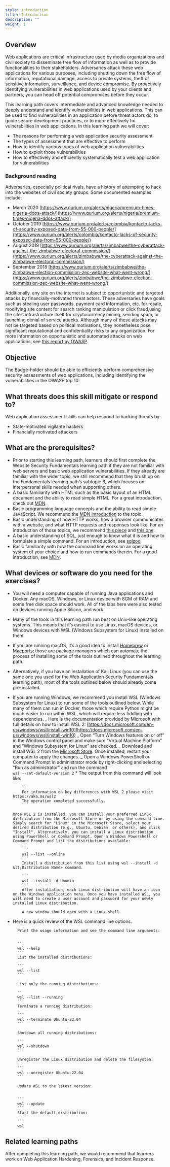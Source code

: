 ```yaml
---
style: introduction
title: Introduction
description: ""
weight: 1
---
```


## Overview

Web applications are critical infrastructure used by media organizations and civil society to disseminate free flow of information as well as to provide functionalities to their stakeholders. Adversaries attack these web applications for various purposes, including shutting down the free flow of information, reputational damage, access to private systems, theft of sensitive information, surveillance, and device compromise. By proactively identifying vulnerabilities in web applications used by your clients and partners, you can head off potential compromises before they occur.

This learning path covers intermediate and advanced knowledge needed to deeply understand and identify vulnerabilities in web applications. This can be used to find vulnerabilities in an application before threat actors do, to guide secure development practices, or to more effectively fix vulnerabilities in web applications. In this learning path we will cover:

- The reasons for performing a web application security assessment
- The types of assessment that are effective to perform
- How to identify various types of web application vulnerabilities
- How to exploit those vulnerabilities
- How to effectively and efficiently systematically test a web application for vulnerabilities

### Background reading

Adversaries, especially political rivals, have a history of attempting to hack into the websites of civil society groups. Some documented examples include:

- March 2020 [https://www.qurium.org/alerts/nigeria/premium-times-nigeria-ddos-attack/](https://www.qurium.org/alerts/nigeria/premium-times-nigeria-ddos-attack/)
- October 2019 [https://www.qurium.org/alerts/colombia/kontacto-lacks-of-security-exposed-data-from-55-000-people/](https://www.qurium.org/alerts/colombia/kontacto-lacks-of-security-exposed-data-from-55-000-people/)
- August 2019 [https://www.qurium.org/alerts/zimbabwe/the-cyberattack-against-the-zimbabwe-electoral-commission/](https://www.qurium.org/alerts/zimbabwe/the-cyberattack-against-the-zimbabwe-electoral-commission/)
- September 2018 [https://www.qurium.org/alerts/zimbabwe/the-zimbabwe-election-commission-zec-website-what-went-wrong/](https://www.qurium.org/alerts/zimbabwe/the-zimbabwe-election-commission-zec-website-what-went-wrong/)

Additionally, any site on the internet is subject to opportunistic and targeted attacks by financially-motivated threat actors. These adversaries have goals such as stealing user passwords, payment card information, etc. for resale, modifying site content for search ranking manipulation or click fraud,using the site’s infrastructure itself for cryptocurrency mining, sending spam, or launching denial of service attacks. Although many of these attacks may not be targeted based on political motivations, they nonetheless pose significant reputational and confidentiality risks to any organization. For more information on opportunistic and automated attacks on web applications, see [this report by OWASP](https://owasp.org/www-project-automated-threats-to-web-applications/).

## Objective

The Badge-holder should be able to efficiently perform comprehensive security assessments of web applications, including identifying the vulnerabilities in the OWASP top 10.

## What threats does this skill mitigate or respond to?

Web application assessment skills can help respond to hacking threats by:

- State-motivated vigilante hackers
- Financially motivated attackers

## What are the prerequisites?

- Prior to starting this learning path, learners should first complete the Website Security Fundamentals learning path if they are not familiar with web servers and basic web application vulnerabilities. If they already are familiar with the wider topic, we still recommend that they brush up on the Fundamentals learning path’s subtopic 6, which focuses on interpersonal skills needed when supporting others.
- A basic familiarity with HTML such as the basic layout of an HTML document and the ability to read simple HTML. For a great introduction, check out [MDN](https://developer.mozilla.org/en-US/docs/Learn).
- Basic programming language concepts and the ability to read simple JavaScript. We recommend the [MDN introduction](https://developer.mozilla.org/en-US/docs/Learn/JavaScript) to the topic.
- Basic understanding of how HTTP works, how a browser communicates with a website, and what HTTP requests and responses look like. For an introduction of those topics, we recommend [this piece](https://www.cloudflare.com/learning/ddos/glossary/hypertext-transfer-protocol-http/) and [this one](https://developer.mozilla.org/en-US/docs/Learn/Forms/Sending_and_retrieving_form_data).
- A basic understanding of SQL, just enough to know what it is and how to formulate a simple command. For an introduction, see [sqlzoo](https://sqlzoo.net/wiki/SQL_Tutorial).
- Basic familiarity with how the command line works on an operating system of your choice and how to run commands therein. For a good introduction, see [MDN](https://developer.mozilla.org/en-US/docs/Learn/Tools_and_testing/Understanding_client-side_tools/Command_line).

## What devices or software do you need for the exercises?

- You will need a computer capable of running Java applications and Docker. Any macOS, Windows, or Linux device with 8GM of RAM and some free disk space should work. All of the labs here were also tested on devices running Apple Silicon, and work.
- Many of the tools in this learning path run best on Unix-like operating systems. This means that it’s easiest to use Linux, macOS devices, or Windows devices with WSL (Windows Subsystem for Linux) installed on them.
- If you are running macOS, it’s a good idea to install [Homebrew](https://brew.sh/) or [Macports](https://www.macports.org/); those are package managers which can automate the process of installing some of the tools outlined throughout the learning path.
- Alternatively, if you have an installation of Kali Linux (you can use the same one you used for the Web Application Security Fundamentals learning path), most of the tools outlined below should already come pre-installed.
- If you are running Windows, we recommend you install WSL (Windows Subsystem for Linux) to run some of the tools outlined below. While many of them can run in Docker, those which require Python might be much easier to run within WSL, which will require less fiddling with dependencies.
  _ Here is the documentation provided by Microsoft with full details on how to install WSL 2: [https://docs.microsoft.com/en-us/windows/wsl/install-win10](https://docs.microsoft.com/en-us/windows/wsl/install-win10)
  _ Open “Turn Windows features on or off” in the Windows control panel and make sure “Virtual Machine Platform” and “Windows Subsystem for Linux” are checked.
  _ Download and install WSL 2 from the [Microsoft Store](https://apps.microsoft.com/store/detail/windows-subsystem-for-linux-preview/9P9TQF7MRM4R). Once installed, restart your computer to apply the changes.
  _ Open a Windows PowerShell or Command Prompt in administrator mode by right-clicking and selecting "Run as administrator" and run the command \
  `wsl --set-default-version 2` \* The output from this command will look like:

          ```
          For information on key differences with WSL 2 please visit https://aka.ms/wsl2
          The operation completed successfully.
          ```

      Once WSL 2 is installed, you can install your preferred Linux distribution from the Microsoft Store or by using the command line. Simply search for "Linux" in the Microsoft Store, select your desired distribution (e.g., Ubuntu, Debian, or others), and click "Install". Alternatively, you can install a Linux distribution using PowerShell or Command Prompt. Open a Windows Powershell or Command Prompt and list the distributions available:

          ```
          wsl --list --online
          ```
          Install a distribution from this list using wsl --install -d &lt;Distribution Name> command.

          ```
          wsl --install -d Ubuntu
          ```
          After installation, each Linux distribution will have an icon on the Windows application menu. Once you have installed WSL, you will need to create a user account and password for your newly installed Linux distribution.

          A new window should open with a Linux shell.

- Here is a quick review of the WSL command line options.

        Print the usage information and see the command line arguments:


        ```
        wsl --help
        ```
        List the installed distributions:

        ```
        wsl --list
        ```

        List only the running distributions:

        ```
        wsl --list --running
        ```
        Terminate a running distribution:

        ```
        wsl --terminate Ubuntu-22.04
        ```

        Shutdown all running distributions:

        ```
        wsl --shutdown
        ```

        Unregister the Linux distribution and delete the filesystem:

        ```
        wsl --unregister Ubuntu-22.04
        ```

        Update WSL to the latest version:


        ```
        wsl --update
        ```
        Start the default distribution:

        ```
        wsl

## Related learning paths

After completing this learning path, we would recommend that learners work on Web Application Hardening, Forensics, and Incident Response.
